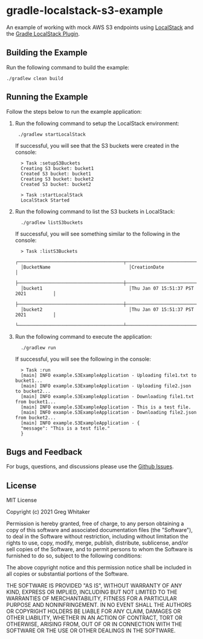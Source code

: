 # gradle-localstack-s3-example
An example of working with mock AWS S3 endpoints using [LocalStack](https://github.com/localstack/localstack) and the [Gradle LocalStack Plugin](https://github.com/Nike-Inc/gradle-localstack).

## Building the Example
Run the following command to build the example:

    ./gradlew clean build

## Running the Example
Follow the steps below to run the example application:

1. Run the following command to setup the LocalStack environment:

        ./gradlew startLocalStack

    If successful, you will see that the S3 buckets were created in the console:

         > Task :setupS3Buckets
         Creating S3 bucket: bucket1
         Created S3 bucket: bucket1
         Creating S3 bucket: bucket2
         Created S3 bucket: bucket2
         
         > Task :startLocalStack
         LocalStack Started

2. Run the following command to list the S3 buckets in LocalStack:
   
         ./gradlew listS3buckets

   If successful, you will see something similar to the following in the console:

         > Task :listS3Buckets
         ┌───────────────────────────────────────┬──────────────────────────────────────┐
         │BucketName                             │CreationDate                          │
         ├───────────────────────────────────────┼──────────────────────────────────────┤
         │bucket1                                │Thu Jan 07 15:51:37 PST 2021          │
         ├───────────────────────────────────────┼──────────────────────────────────────┤
         │bucket2                                │Thu Jan 07 15:51:37 PST 2021          │
         └───────────────────────────────────────┴──────────────────────────────────────┘

3. Run the following command to execute the application:

         ./gradlew run

   If successful, you will see the following in the console:

         > Task :run
         [main] INFO example.S3ExampleApplication - Uploading file1.txt to bucket1...
         [main] INFO example.S3ExampleApplication - Uploading file2.json to bucket2...
         [main] INFO example.S3ExampleApplication - Downloading file1.txt from bucket1...
         [main] INFO example.S3ExampleApplication - This is a test file.
         [main] INFO example.S3ExampleApplication - Downloading file2.json from bucket2...
         [main] INFO example.S3ExampleApplication - {
         "message": "This is a test file."
         }

## Bugs and Feedback
For bugs, questions, and discussions please use the [Github Issues](https://github.com/gregwhitaker/gradle-localstack-s3-example/issues).
         
## License
MIT License

Copyright (c) 2021 Greg Whitaker

Permission is hereby granted, free of charge, to any person obtaining a copy
of this software and associated documentation files (the "Software"), to deal
in the Software without restriction, including without limitation the rights
to use, copy, modify, merge, publish, distribute, sublicense, and/or sell
copies of the Software, and to permit persons to whom the Software is
furnished to do so, subject to the following conditions:

The above copyright notice and this permission notice shall be included in all
copies or substantial portions of the Software.

THE SOFTWARE IS PROVIDED "AS IS", WITHOUT WARRANTY OF ANY KIND, EXPRESS OR
IMPLIED, INCLUDING BUT NOT LIMITED TO THE WARRANTIES OF MERCHANTABILITY,
FITNESS FOR A PARTICULAR PURPOSE AND NONINFRINGEMENT. IN NO EVENT SHALL THE
AUTHORS OR COPYRIGHT HOLDERS BE LIABLE FOR ANY CLAIM, DAMAGES OR OTHER
LIABILITY, WHETHER IN AN ACTION OF CONTRACT, TORT OR OTHERWISE, ARISING FROM,
OUT OF OR IN CONNECTION WITH THE SOFTWARE OR THE USE OR OTHER DEALINGS IN THE
SOFTWARE.